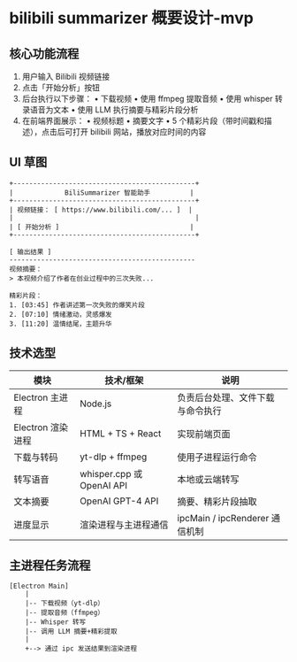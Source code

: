 # bilibili summarizer 概要设计-mvp

## 核心功能流程

1. 用户输入 Bilibili 视频链接
2. 点击「开始分析」按钮
3. 后台执行以下步骤：
   • 下载视频
   • 使用 ffmpeg 提取音频
   • 使用 whisper 转录语音为文本
   • 使用 LLM 执行摘要与精彩片段分析
4. 在前端界面展示：
   • 视频标题
   • 摘要文字
   • 5 个精彩片段（带时间戳和描述），点击后可打开 bilibili 网站，播放对应时间的内容

## UI 草图

```
+----------------------------------------------+
|             BiliSummarizer 智能助手          |
+----------------------------------------------+
| 视频链接： [ https://www.bilibili.com/... ]  |
|                                              |
| [ 开始分析 ]                                 |
+----------------------------------------------+

[ 输出结果 ]
-----------------------------------------------
视频摘要：
> 本视频介绍了作者在创业过程中的三次失败...

精彩片段：
1. [03:45] 作者讲述第一次失败的爆笑片段
2. [07:10] 情绪激动，灵感爆发
3. [11:20] 温情结尾，主题升华
```

## 技术选型

| **模块**          | **技术/框架**             | **说明**                         |
| ----------------- | ------------------------- | -------------------------------- |
| Electron 主进程   | Node.js                   | 负责后台处理、文件下载与命令执行 |
| Electron 渲染进程 | HTML + TS + React         | 实现前端页面                     |
| 下载与转码        | yt-dlp + ffmpeg           | 使用子进程运行命令               |
| 转写语音          | whisper.cpp 或 OpenAI API | 本地或云端转写                   |
| 文本摘要          | OpenAI GPT-4 API          | 摘要、精彩片段抽取               |
| 进度显示          | 渲染进程与主进程通信      | ipcMain / ipcRenderer 通信机制   |

## 主进程任务流程

```
[Electron Main]
    |
    |-- 下载视频（yt-dlp）
    |-- 提取音频（ffmpeg）
    |-- Whisper 转写
    |-- 调用 LLM 摘要+精彩提取
    |
    +--> 通过 ipc 发送结果到渲染进程
```
